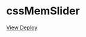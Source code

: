 # cssMemSlider
[View Deploy]( https://ArkhipovAnatoly.github.io/cssMemSlider/cssMemSlider/index.html)

